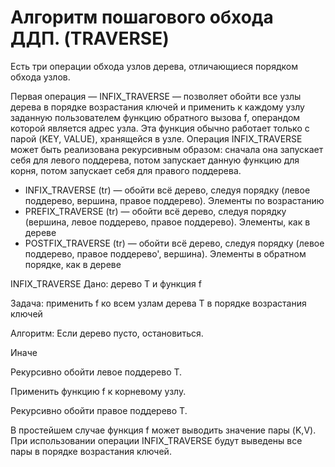 # Алгоритм пошагового обхода ДДП. (TRAVERSE)
Есть три операции обхода узлов дерева, отличающиеся порядком обхода узлов.

Первая операция — INFIX_TRAVERSE — позволяет обойти все узлы дерева в порядке возрастания ключей и применить к каждому узлу заданную пользователем функцию обратного вызова f, операндом которой является адрес узла. Эта функция обычно работает только с парой (KEY, VALUE), хранящейся в узле. Операция INFIX_TRAVERSE может быть реализована рекурсивным образом: сначала она запускает себя для левого поддерева, потом запускает данную функцию для корня, потом запускает себя для правого поддерева.

* INFIX_TRAVERSE (tr) — обойти всё дерево, следуя порядку (левое поддерево, вершина, правое поддерево). Элементы по возрастанию
* PREFIX_TRAVERSE (tr) — обойти всё дерево, следуя порядку (вершина, левое поддерево, правое поддерево). Элементы, как в дереве
* POSTFIX_TRAVERSE (tr) — обойти всё дерево, следуя порядку (левое поддерево, правое поддерево', вершина). Элементы в обратном порядке, как в дереве


INFIX_TRAVERSE
Дано: дерево Т и функция f

Задача: применить f ко всем узлам дерева Т в порядке возрастания ключей

Алгоритм:
Если дерево пусто, остановиться.


Иначе


Рекурсивно обойти левое поддерево Т.


Применить функцию f к корневому узлу.


Рекурсивно обойти правое поддерево Т.


В простейшем случае функция f может выводить значение пары (K,V). При использовании операции INFIX_TRAVERSE будут выведены все пары в порядке возрастания ключей.